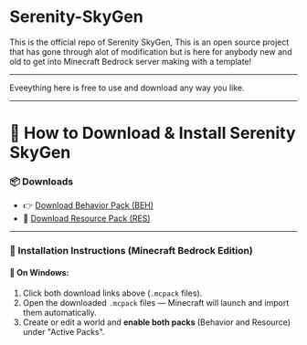 # Serenity-SkyGen
This is the official repo of Serenity SkyGen, This is an open source project that has gone through alot of modification but is here for anybody new and old to get into Minecraft Bedrock server making with a template! 

---

Eveeything here is free to use and download any way you like.

---

# 🔽 How to Download & Install Serenity SkyGen

### 📦 Downloads

- 👉 [Download Behavior Pack (BEH)](https://github.com/OliverKniceley/Serenity-SkyGen/raw/main/SerenitySkyGen_BEH.mcpack)
- 🎨 [Download Resource Pack (RES)](https://github.com/OliverKniceley/Serenity-SkyGen/raw/main/SerenitySkyGen_RES.mcpack)

---

### 🧭 Installation Instructions (Minecraft Bedrock Edition)

#### 📂 On Windows:

1. Click both download links above (`.mcpack` files).
2. Open the downloaded `.mcpack` files — Minecraft will launch and import them automatically.
3. Create or edit a world and **enable both packs** (Behavior and Resource) under "Active Packs".
